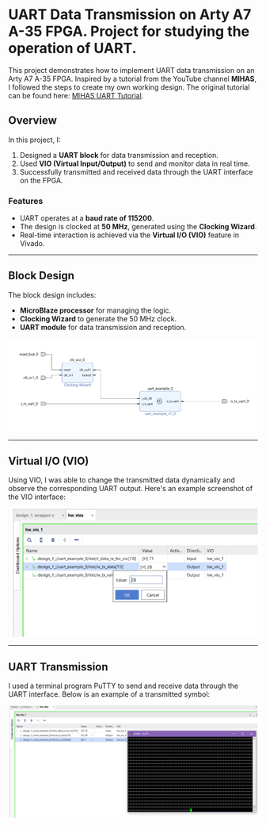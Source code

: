 # UART Data Transmission on Arty A7 A-35 FPGA. Project for studying the operation of UART.

This project demonstrates how to implement UART data transmission on an Arty A7 A-35 FPGA. Inspired by a tutorial from the YouTube channel **MIHAS**, I followed the steps to create my own working design. The original tutorial can be found here: [MIHAS UART Tutorial](https://www.youtube.com/watch?v=eDEIS3RBvag&list=PL2tpftA-kds7aUjCE4GzCe0QNaV-ISePy&index=5).

## Overview

In this project, I:
1. Designed a **UART block** for data transmission and reception.
2. Used **VIO (Virtual Input/Output)** to send and monitor data in real time.
3. Successfully transmitted and received data through the UART interface on the FPGA.

### Features
- UART operates at a **baud rate of 115200**.
- The design is clocked at **50 MHz**, generated using the **Clocking Wizard**.
- Real-time interaction is achieved via the **Virtual I/O (VIO)** feature in Vivado.

---

## Block Design

The block design includes:
- **MicroBlaze processor** for managing the logic.
- **Clocking Wizard** to generate the 50 MHz clock.
- **UART module** for data transmission and reception.

![Block Design](doc/img/bd.png)

---

## Virtual I/O (VIO)

Using VIO, I was able to change the transmitted data dynamically and observe the corresponding UART output. Here's an example screenshot of the VIO interface:

![VIO Interface](doc/img/pic1.png)

---

## UART Transmission

I used a terminal program PuTTY to send and receive data through the UART interface. Below is an example of a transmitted symbol:

![UART Transmission](doc/img/pic2.png)

